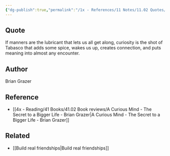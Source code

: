 ```yaml
---
{"dg-publish":true,"permalink":"/1x - References/11 Notes/11.02 Quotes/Manners is a social lubricant, curiosity is the Tabasco that spices it up - Brian Grazer/","title":"Manners is a social lubricant, curiosity is the Tabasco that spices it up - Brian Grazer","created":"2023-09-28T22:32:21.000+03:00","updated":"2024-02-14T20:18:40.657+03:00"}
---
```



## Quote
If manners are the lubricant that lets us all get along, curiosity is the shot of Tabasco that adds some spice, wakes us up, creates connection, and puts meaning into almost any encounter.

## Author
Brian Grazer

## Reference
- [[4x - Reading/41 Books/41.02 Book reviews/A Curious Mind - The Secret to a Bigger Life - Brian Grazer\|A Curious Mind - The Secret to a Bigger Life - Brian Grazer]]

## Related
- [[Build real friendships\|Build real friendships]]
